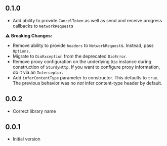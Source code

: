 ## 0.1.0

- Add ability to provide `CancelToken` as well as send and receive progress callbacks to `NetworkRequest`s

:warning: **Breaking Changes:**

- Remove ability to provide `headers` to `NetworkRequest`s. Instead, pass `Options`.
- Migrate to `DioException` from the deprecated `DioError`.
- Remove proxy configuration on the underlying `Dio` instance during construction of `SturdyHttp`. If you want to configure proxy information, do it via an `Interceptor`.
- Add `inferContentType` parameter to constructor. This defaults to `true`. The previous behavior was no _not_ infer content-type header by default.

## 0.0.2

- Correct library name

## 0.0.1

- Initial version
